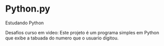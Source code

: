 # Python.py
Estudando Python

Desafios curso em video: Este projeto é um programa simples em Python que exibe a tabuada do numero que o usuario digitou.